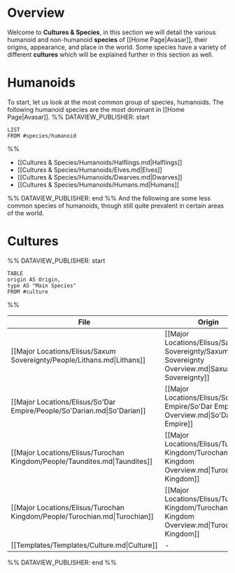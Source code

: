 # Overview
Welcome to **Cultures & Species**, in this section we will detail the various humanoid and non-humanoid **species** of [[Home Page|Avasar]], their origins, appearance, and place in the world. Some species have a variety of different **cultures** which will be explained further in this section as well.
# Humanoids
To start, let us look at the most common group of species, humanoids. The following humanoid species are the most dominant in [[Home Page|Avasar]].
%% DATAVIEW_PUBLISHER: start
```dataview
LIST
FROM #species/humanoid 
```
%%

- [[Cultures & Species/Humanoids/Halflings.md|Halflings]]
- [[Cultures & Species/Humanoids/Elves.md|Elves]]
- [[Cultures & Species/Humanoids/Dwarves.md|Dwarves]]
- [[Cultures & Species/Humanoids/Humans.md|Humans]]

%% DATAVIEW_PUBLISHER: end %%
And the following are some less common species of humanoids, though still quite prevalent in certain areas of the world.
# Cultures
%% DATAVIEW_PUBLISHER: start
```dataview
TABLE
origin AS Origin,
type AS "Main Species"
FROM #culture
```
%%

| File                                                                       | Origin                                                                                        | Main Species                                       |
| -------------------------------------------------------------------------- | --------------------------------------------------------------------------------------------- | -------------------------------------------------- |
| [[Major Locations/Elisus/Saxum Sovereignty/People/Lithans.md\|Lithans]]    | [[Major Locations/Elisus/Saxum Sovereignty/Saxum Sovereignty Overview.md\|Saxum Sovereignty]] | [[Cultures & Species/Humanoids/Humans.md\|Humans]] |
| [[Major Locations/Elisus/So'Dar Empire/People/So'Darian.md\|So'Darian]]    | [[Major Locations/Elisus/So'Dar Empire/So'Dar Empire Overview.md\|So'Dar Empire]]             | [[Cultures & Species/Humanoids/Humans.md\|Humans]] |
| [[Major Locations/Elisus/Turochan Kingdom/People/Taundites.md\|Taundites]] | [[Major Locations/Elisus/Turochan Kingdom/Turochan Kingdom Overview.md\|Turochan Kingdom]]    | [[Cultures & Species/Humanoids/Humans.md\|Humans]] |
| [[Major Locations/Elisus/Turochan Kingdom/People/Turochian.md\|Turochian]] | [[Major Locations/Elisus/Turochan Kingdom/Turochan Kingdom Overview.md\|Turochan Kingdom]]    | [[Cultures & Species/Humanoids/Humans.md\|Humans]] |
| [[Templates/Templates/Culture.md\|Culture]]                                | \-                                                                                            | \-                                                 |

%% DATAVIEW_PUBLISHER: end %%